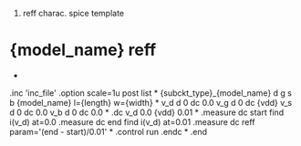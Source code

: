 1. reff charac. spice template

# {model_name} reff
*
.inc 'inc_file'
.option scale=1u post list
*
{subckt_type}_{model_name} d g s b {model_name} l={length} w={width}
*
v_d d 0 dc 0.0
v_g d 0 dc {vdd}
v_s d 0 dc 0.0
v_b d 0 dc 0.0
*
.dc v_d 0.0 {vdd} 0.01
*
.measure dc start find i(v_d) at=0.0
.measure dc end   find i(v_d) at=0.01
.measure dc reff  param='(end - start)/0.01'
*
.control
run
.endc
*
.end
